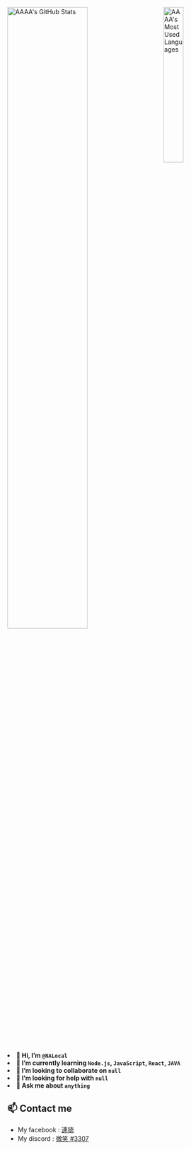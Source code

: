 <div>
  <p>
  <span align="left">
  <img width="60%" src="https://github-readme-stats.vercel.app/api?username=NALocal&show_icons=true&theme=radical" title="AAAA's GitHub Stats">
  </span>
  <img align="right" width="30%" src="https://github-readme-stats.vercel.app/api/top-langs/?username=NALocal&langs_count=8" title="AAAA's Most Used Languages">
  </p>
  <div>
    <h4>
      <li>🍞 Hi, I’m <code>@NALocal</code></li>
      <li>🌱 I’m currently learning <code>Node.js</code>, <code>JavaScript</code>, <code>React</code>, <code>JAVA</code>
      <li>👯 I’m looking to collaborate on <code>null</code></li>
      <li>🤔 I’m looking for help with <code>null</code></li>
      <li>💬 Ask me about <code>anything</code></li>
    </h4>
  </div>
</div>

## 📫 Contact me

- My facebook : [連猗](https://www.facebook.com/profile.php?id=100003120783130 "Facebook")
- My discord : [微笑 #3307](https://discord.com/users/165753385385984000 "Discord")

<!---
NALocal/NALocal is a ✨ special ✨ repository because its `README.md` (this file) appears on your GitHub profile.
You can click the Preview link to take a look at your changes.
--->
